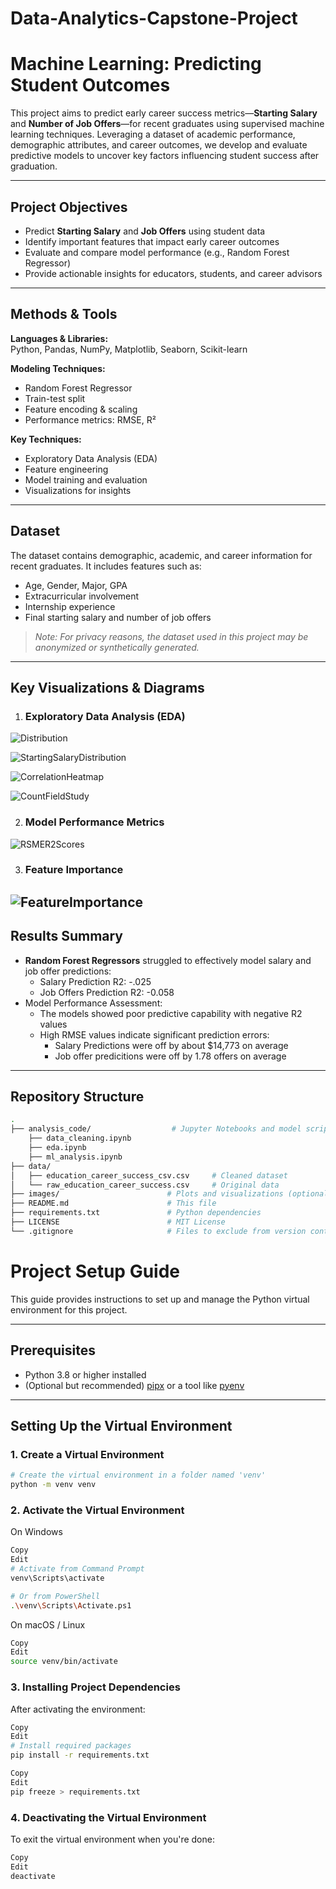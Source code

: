 # Data-Analytics-Capstone-Project
# Machine Learning: Predicting Student Outcomes

This project aims to predict early career success metrics—**Starting Salary** and **Number of Job Offers**—for recent graduates using supervised machine learning techniques. Leveraging a dataset of academic performance, demographic attributes, and career outcomes, we develop and evaluate predictive models to uncover key factors influencing student success after graduation.

---

## Project Objectives

- Predict **Starting Salary** and **Job Offers** using student data  
- Identify important features that impact early career outcomes  
- Evaluate and compare model performance (e.g., Random Forest Regressor)  
- Provide actionable insights for educators, students, and career advisors  

---

## Methods & Tools

**Languages & Libraries:**  
Python, Pandas, NumPy, Matplotlib, Seaborn, Scikit-learn

**Modeling Techniques:**  
- Random Forest Regressor  
- Train-test split  
- Feature encoding & scaling  
- Performance metrics: RMSE, R²

**Key Techniques:**  
- Exploratory Data Analysis (EDA)  
- Feature engineering  
- Model training and evaluation  
- Visualizations for insights

---

## Dataset

The dataset contains demographic, academic, and career information for recent graduates. It includes features such as:

- Age, Gender, Major, GPA  
- Extracurricular involvement  
- Internship experience  
- Final starting salary and number of job offers  

>  *Note: For privacy reasons, the dataset used in this project may be anonymized or synthetically generated.*


---

## Key Visualizations & Diagrams
1. ### Exploratory Data Analysis (EDA)  
![Distribution](screenshots/Distribution_Age_HSGPA.png)

![StartingSalaryDistribution](screenshots/Distribution_Starting_Salary.png)

![CorrelationHeatmap](screenshots/Correlation_Heatmap.png)

![CountFieldStudy](screenshots/Count_FoS_CJL.png)

2. ### Model Performance Metrics  
![RSMER2Scores](screenshots/RSME_R2_Scores.png)

3. ### Feature Importance
![FeatureImportance](screenshots/Feature_Importances.png)
---

## Results Summary

- **Random Forest Regressors** struggled to effectively model salary and job offer predictions:
  - Salary Prediction R2: -.025 
  - Job Offers Prediction R2: -0.058
- Model Performance Assessment:
  - The models showed poor predictive capability with negative R2 values
  - High RMSE values indicate significant prediction errors:
    - Salary Predictions were off by about $14,773 on average
    - Job offer predicitions were off by 1.78 offers on average

---


## Repository Structure

```bash
.
├── analysis_code/                  # Jupyter Notebooks and model scripts
    ├── data_cleaning.ipynb
    ├── eda.ipynb
    ├── ml_analysis.ipynb
├── data/
│   ├── education_career_success_csv.csv     # Cleaned dataset
│   └── raw_education_career_success.csv     # Original data
├── images/                        # Plots and visualizations (optional)
├── README.md                      # This file
├── requirements.txt               # Python dependencies
├── LICENSE                        # MIT License
└── .gitignore                     # Files to exclude from version control
```

# Project Setup Guide

This guide provides instructions to set up and manage the Python virtual environment for this project.

---

## Prerequisites

- Python 3.8 or higher installed  
- (Optional but recommended) [pipx](https://pypa.github.io/pipx/) or a tool like [pyenv](https://github.com/pyenv/pyenv)

---

## Setting Up the Virtual Environment

### 1. Create a Virtual Environment

```bash
# Create the virtual environment in a folder named 'venv'
python -m venv venv
```

### 2. Activate the Virtual Environment
On Windows
``` bash
Copy
Edit
# Activate from Command Prompt
venv\Scripts\activate

# Or from PowerShell
.\venv\Scripts\Activate.ps1
```
On macOS / Linux
``` bash
Copy
Edit
source venv/bin/activate
```
### 3. Installing Project Dependencies
After activating the environment:

``` bash
Copy
Edit
# Install required packages
pip install -r requirements.txt
```
```bash
Copy
Edit
pip freeze > requirements.txt
```
### 4. Deactivating the Virtual Environment
To exit the virtual environment when you're done:

```bash
Copy
Edit
deactivate
```